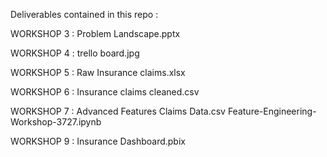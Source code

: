 Deliverables contained in this repo :

WORKSHOP 3 : Problem Landscape.pptx

WORKSHOP 4 : trello board.jpg

WORKSHOP 5 : Raw Insurance claims.xlsx

WORKSHOP 6 : Insurance claims cleaned.csv

WORKSHOP 7 : Advanced Features Claims Data.csv
            Feature-Engineering-Workshop-3727.ipynb

WORKSHOP 9 : Insurance Dashboard.pbix

